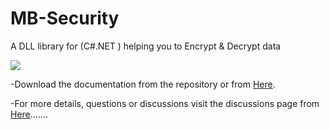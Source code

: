 # MB-Security
A DLL library for (C#.NET ) helping you to Encrypt &amp; Decrypt data

[![](https://img.youtube.com/vi/FucMtXGFy9I/0.jpg)](https://www.youtube.com/watch?v=FucMtXGFy9I)


-Download the documentation from the repository or from [Here](https://github.com/MbarkT3STO/MB-Security-DLL/blob/main/MBSecurity%20Documentation.pdf).

-For more details, questions or discussions visit the discussions page from  [Here](https://github.com/MbarkT3STO/MB-Security-DLL/discussions).......
